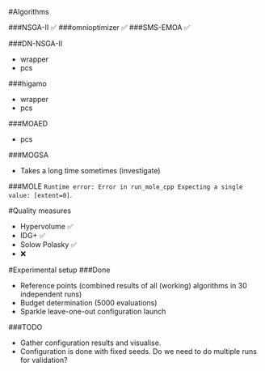 #Algorithms

###NSGA-II ✅
###omnioptimizer ✅
###SMS-EMOA ✅

###DN-NSGA-II
* wrapper
* pcs

###higamo
* wrapper
* pcs 

###MOAED
* pcs

###MOGSA
* Takes a long time sometimes (investigate)

###MOLE
`Runtime error: Error in run_mole_cpp Expecting a single value: [extent=0]`.

#Quality measures
* Hypervolume ✅ 
* IDG+ ✅ 
* Solow Polasky ✅ 
* ❌

#Experimental setup
###Done
* Reference points (combined results of all (working) algorithms in 30 independent runs)
* Budget determination (5000 evaluations)
* Sparkle leave-one-out configuration launch

###TODO
* Gather configuration results and visualise.
* Configuration is done with fixed seeds. Do we need to do multiple runs for validation?